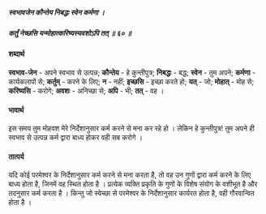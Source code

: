 ##### स्वभावजेन कौन्तेय निबद्धः स्वेन कर्मणा ।
##### कर्तुं नेच्छसि यन्मोहात्करिष्यस्यवशोऽपि तत् ॥ ६० ॥

#### शब्दार्थ

**स्वभाव-जेन** - अपने स्वभाव से उत्पन्न; **कौन्तेय** - हे कुन्तीपुत्र; **निबद्धः** - बद्ध; **स्वेन** - तुम अपने; **कर्मणा** - कार्यकलापों से; **कर्तुम्** - करने के लिए; **न** - नहीं; **इच्छसि** - इच्छा करते हो; **यत्** - जो; **मोहात्** - मोह से; **करिष्यसि** - करोगे; **अवशः** - अनिच्छा से; **अपि** - भी; **तत्** - वह ।

#### भावार्थ

इस समय तुम मोहवश मेरे निर्देशानुसार कर्म करने से मना कर रहे हो । लेकिन हे कुन्तीपुत्र! तुम अपने ही स्वभाव से उत्पन्न कर्म द्वारा बाध्य होकर वही सब करोगे ।

#### तात्पर्य

यदि कोई परमेश्वर के निर्देशानुसार कर्म करने से मना करता है, तो वह उन गुणों द्वारा कर्म करने के लिए बाध्य होता है, जिनमें वह स्थित होता है । प्रत्येक व्यक्ति प्रकृति के गुणों के विशेष संयोग के वशीभूत है और तदनुसार कर्म करता है । किन्तु जो स्वेच्छा से परमेश्वर के निर्देशानुसार कार्यरत होता है, वही गौरवान्वित होता है ।